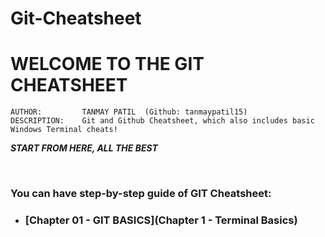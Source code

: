 # Git-Cheatsheet

# **WELCOME TO THE GIT CHEATSHEET**

    AUTHOR:         TANMAY PATIL  (Github: tanmaypatil15)
    DESCRIPTION:    Git and Github Cheatsheet, which also includes basic Windows Terminal cheats!

**_START FROM HERE, ALL THE BEST_**

<br/>

### You can have step-by-step guide of GIT Cheatsheet:

- ### [Chapter 01 - GIT BASICS](Chapter 1 - Terminal Basics)


